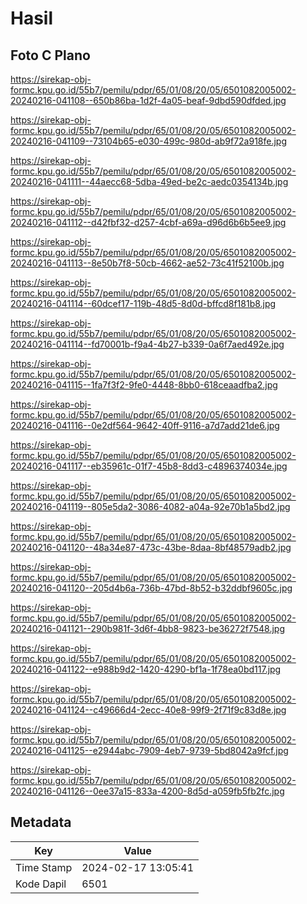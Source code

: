 # Hasil

## Foto C Plano

https://sirekap-obj-formc.kpu.go.id/55b7/pemilu/pdpr/65/01/08/20/05/6501082005002-20240216-041108--650b86ba-1d2f-4a05-beaf-9dbd590dfded.jpg

https://sirekap-obj-formc.kpu.go.id/55b7/pemilu/pdpr/65/01/08/20/05/6501082005002-20240216-041109--73104b65-e030-499c-980d-ab9f72a918fe.jpg

https://sirekap-obj-formc.kpu.go.id/55b7/pemilu/pdpr/65/01/08/20/05/6501082005002-20240216-041111--44aecc68-5dba-49ed-be2c-aedc0354134b.jpg

https://sirekap-obj-formc.kpu.go.id/55b7/pemilu/pdpr/65/01/08/20/05/6501082005002-20240216-041112--d42fbf32-d257-4cbf-a69a-d96d6b6b5ee9.jpg

https://sirekap-obj-formc.kpu.go.id/55b7/pemilu/pdpr/65/01/08/20/05/6501082005002-20240216-041113--8e50b7f8-50cb-4662-ae52-73c41f52100b.jpg

https://sirekap-obj-formc.kpu.go.id/55b7/pemilu/pdpr/65/01/08/20/05/6501082005002-20240216-041114--60dcef17-119b-48d5-8d0d-bffcd8f181b8.jpg

https://sirekap-obj-formc.kpu.go.id/55b7/pemilu/pdpr/65/01/08/20/05/6501082005002-20240216-041114--fd70001b-f9a4-4b27-b339-0a6f7aed492e.jpg

https://sirekap-obj-formc.kpu.go.id/55b7/pemilu/pdpr/65/01/08/20/05/6501082005002-20240216-041115--1fa7f3f2-9fe0-4448-8bb0-618ceaadfba2.jpg

https://sirekap-obj-formc.kpu.go.id/55b7/pemilu/pdpr/65/01/08/20/05/6501082005002-20240216-041116--0e2df564-9642-40ff-9116-a7d7add21de6.jpg

https://sirekap-obj-formc.kpu.go.id/55b7/pemilu/pdpr/65/01/08/20/05/6501082005002-20240216-041117--eb35961c-01f7-45b8-8dd3-c4896374034e.jpg

https://sirekap-obj-formc.kpu.go.id/55b7/pemilu/pdpr/65/01/08/20/05/6501082005002-20240216-041119--805e5da2-3086-4082-a04a-92e70b1a5bd2.jpg

https://sirekap-obj-formc.kpu.go.id/55b7/pemilu/pdpr/65/01/08/20/05/6501082005002-20240216-041120--48a34e87-473c-43be-8daa-8bf48579adb2.jpg

https://sirekap-obj-formc.kpu.go.id/55b7/pemilu/pdpr/65/01/08/20/05/6501082005002-20240216-041120--205d4b6a-736b-47bd-8b52-b32ddbf9605c.jpg

https://sirekap-obj-formc.kpu.go.id/55b7/pemilu/pdpr/65/01/08/20/05/6501082005002-20240216-041121--290b981f-3d6f-4bb8-9823-be36272f7548.jpg

https://sirekap-obj-formc.kpu.go.id/55b7/pemilu/pdpr/65/01/08/20/05/6501082005002-20240216-041122--e988b9d2-1420-4290-bf1a-1f78ea0bd117.jpg

https://sirekap-obj-formc.kpu.go.id/55b7/pemilu/pdpr/65/01/08/20/05/6501082005002-20240216-041124--c49666d4-2ecc-40e8-99f9-2f71f9c83d8e.jpg

https://sirekap-obj-formc.kpu.go.id/55b7/pemilu/pdpr/65/01/08/20/05/6501082005002-20240216-041125--e2944abc-7909-4eb7-9739-5bd8042a9fcf.jpg

https://sirekap-obj-formc.kpu.go.id/55b7/pemilu/pdpr/65/01/08/20/05/6501082005002-20240216-041126--0ee37a15-833a-4200-8d5d-a059fb5fb2fc.jpg


## Metadata

| Key        | Value               |
| ---------- | ------------------- |
| Time Stamp | 2024-02-17 13:05:41 |
| Kode Dapil | 6501                |




